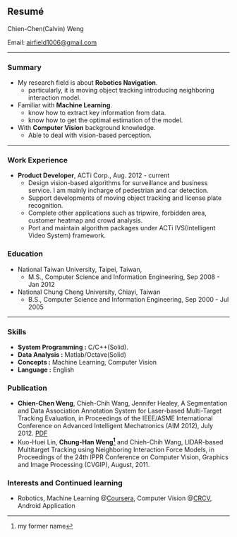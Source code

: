 ## Resumé



Chien-Chen(Calvin) Weng 

Email: [airfield1006@gmail.com](mailto:airfield1006@gmailcom)  

---------------------------------------

### Summary

*   My research field is about **Robotics Navigation**.
	- particularly, it is moving object tracking introducing neighboring interaction model. 
*   Familiar with **Machine Learning**.
	- know how to extract key information from data.
	- know how to get the optimal estimation of the model.
*   With **Computer Vision** background knowledge.
	- Able to deal with vision-based perception.

---------------------------------------

### Work Experience

*   **Product Developer**, ACTi Corp.,
    Aug. 2012 - current
    - Design vision-based algorithms for surveillance and business service. I am mainly incharge of pedestrian and car detection.
    - Support developments of moving object tracking and license plate recognition.
    - Complete other applications such as tripwire, forbidden area, customer heatmap and crowd analysis.
    - Port and maintain algorithm packages under ACTi IVS(Intelligent Video System) framework.


### Education

*   National Taiwan University, Taipei, Taiwan, 
    * M.S., Computer Science and Information Engineering,   Sep 2008 - Jan 2012
*   National Chung Cheng University, Chiayi, Taiwan
    * B.S., Computer Science and Information Engineering, Sep 2000 - Jul 2005

---------------------------------------

### Skills

*   **System Programming :** C/C++(Solid).
*   **Data Analysis :** Matlab/Octave(Solid)
*   **Concepts :** Machine Learning, Computer Vision
*   **Language :** English

### Publication

*   **Chien-Chen Weng**, Chieh-Chih Wang, Jennifer Healey, A Segmentation and Data Association Annotation System for Laser-based Multi-Target Tracking Evaluation, in Proceedings of the IEEE/ASME International Conference on Advanced Intelligent Mechatronics (AIM 2012), July 2012. [PDF](http://perception.csie.ntu.edu.tw/wiki/files/k765h6d2Y5/weng_aim2012pdf.html)
*   Kuo-Huei Lin, **Chung-Han Weng[^1]** and Chieh-Chih Wang, LIDAR-based Multitarget Tracking using Neighboring Interaction Force Models, in Proceedings of the 24th IPPR Conference on Computer Vision, Graphics and Image Processing (CVGIP), August, 2011.


### Interests and Continued learning

*   Robotics, Machine Learning @[Coursera](https://www.coursera.org/), Computer Vision @[CRCV](http://crcv.ucf.edu/courses/), Android Application



[^1]:my former name
 